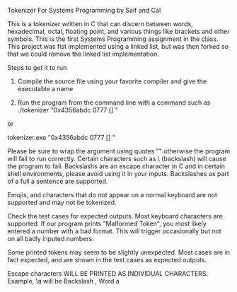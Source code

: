 Tokenizer For Systems Programming by Saif and Cal

This is a tokenizer written in C that can discern between words, hexadecimal, octal, floating point, and various things like brackets and other symbols. This is the first Systems Programming assignment in the class. This project was fist implemented using a linked list, but was then forked so that we could remove the linked list implementation. 

Steps to get it to run

1) Compile the source file using your favorite compiler and give the executable a name

2) Run the program from the command line with a command such as ./tokenizer "0x4356abdc 0777 [] "

or

tokenizer.exe "0x4356abdc 0777 [] "

Please be sure to wrap the argument using quotes "" otherwise the program will fail to run correctly. Certain characters such as \ (backslash) will cause the program to fail. Backslashs are an escape character in C and in certain shell environments, please avoid using it in your inputs. Backslashes as part of a full a sentence are supported.

Emojis, and characters that do not appear on a normal keyboard are not supported and may not be tokenized.

Check the test cases for expected outputs. Most keyboard characters are supported. If our program prints "Malformed Token", you most likely entered a number with a bad format. This will trigger occasionally but not on all badly inputed numbers. 

Some printed tokens may seem to be slightly unexpected. Most cases are in fact expected, and are shown in the test cases as expected outputs.

Escape characters WILL BE PRINTED AS INDIVIDUAL CHARACTERS. Example, \a will be Backslash \, Word a
